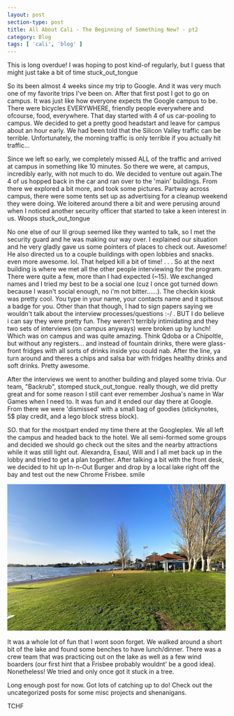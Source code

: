 ```yaml
---
layout: post
section-type: post
title: All About Cali - The Beginning of Something New? - pt2
category: Blog
tags: [ 'cali', 'blog' ]
---
```

This is long overdue! I was hoping to post kind-of regularly, but I guess that might just take a bit of time stuck_out_tongue

So its been almost 4 weeks since my trip to Google. And it was very much one of my favorite trips I've been on. After that first post I got to go on campus. It was just like how everyone expects the Google campus to be. There were bicycles EVERYWHERE, friendly people everywhere and ofcourse, food, everywhere. That day started with 4 of us car-pooling to campus. We decided to get a pretty good headstart and leave for campus about an hour early. We had been told that the Silicon Valley traffic can be terrible. Unfortunately, the morning traffic is only terrible if you actually hit traffic...

Since we left so early, we completely missed ALL of the traffic and arrived at campus in something like 10 minutes. So there we were, at campus, incredibly early, with not much to do. We decided to venture out again.The 4 of us hopped back in the car and ran over to the 'main' buildings. From there we explored a bit more, and took some pictures. Partway across campus, there were some tents set up as advertising for a cleanup weekend they were doing. We loitered around there a bit and were perusing around when I noticed another security officer that started to take a keen interest in us. Woops stuck_out_tongue

No one else of our lil group seemed like they wanted to talk, so I met the security guard and he was making our way over. I explained our situation and he very gladly gave us some pointers of places to check out. Awesome! He also directed us to a couple buildings with open lobbies and snacks. even more awesome. lol. That helped kill a bit of time!
. . . 
So at the next building is where we met all the other people interviewing for the program. There were quite a few, more than I had expected (~15). We exchanged names and I tried my best to be a social one (cuz I once got turned down because I wasn't social enough, no i'm not bitter......). The checkin kiosk was pretty cool. You type in your name, your contacts name and it spitsout a badge for you. Other than that though, I had to sign papers saying we wouldn't talk about the interview processes/questions :-/ . BUT I do believe i can say they were pretty fun. They weren't terribly intimidating and they two sets of interviews (on campus anyways) were broken up by lunch! Which was on campus and was quite amazing. Think Qdoba or a Chipoltle, but without any registers... and instead of fountain drinks, there were glass-front fridges with all sorts of drinks inside you could nab. After the line, ya turn around and theres a chips and salsa bar with fridges healthy drinks and soft drinks. Pretty awesome.

After the interviews we went to another building and played some trivia. Our team, "Backrub", stomped stuck_out_tongue. really though, we did pretty great and for some reason I still cant ever remember Joshua's name in War Games when I need to. It was fun and it ended our day there at Google. From there we were 'dismissed' with a small bag of goodies (stickynotes, 5$ play credit, and a lego block stress block).

SO. that for the mostpart ended my time there at the Googleplex. We all left the campus and headed back to the hotel. We all semi-formed some groups and decided we should go check out the sites and the nearby attractions while it was still light out. Alexandra, Esaul, Will and I all met back up in the lobby and tried to get a plan together. After talking a bit with the front desk, we decided to hit up In-n-Out Burger and drop by a local lake right off the bay and test out the new Chrome Frisbee. smile 

<img src='/img/shorelinelake.jpg' alt='Shoreline Lake' style='width: 500px;'/>

It was a whole lot of fun that I wont soon forget. We walked around a short bit of the lake and found some benches to have lunch/dinner. There was a crew team that was practicing out on the lake as well as a few wind boarders (our first hint that a Frisbee probably wouldnt' be a good idea). Nonetheless! We tried and only once got it stuck in a tree.

Long enough post for now. Got lots of catching up to do! Check out the uncategorized posts for some misc projects and shenanigans.

TCHF

